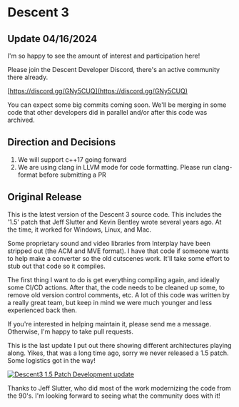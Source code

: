 # Descent 3

## Update 04/16/2024

I'm so happy to see the amount of interest and participation here! 

Please join the Descent Developer Discord, there's an active community there already. 

[https://discord.gg/GNy5CUQ](https://discord.gg/GNy5CUQ)

You can expect some big commits coming soon. We'll be merging in some code that other developers did in parallel and/or after this code was archived.

## Direction and Decisions

1. We will support c++17 going forward
2. We are using clang in LLVM mode for code formatting. Please run clang-format before submitting a PR
   

## Original Release
This is the latest version of the Descent 3 source code. This includes the '1.5' patch that Jeff Slutter and Kevin Bentley wrote several years ago. At the time, it worked for Windows, Linux, and Mac. 

Some proprietary sound and video libraries from Interplay have been stripped out (the ACM and MVE format). I have that code if someone wants to help make a converter so the old cutscenes work. It'll take some effort to stub out that code so it compiles. 

The first thing I want to do is get everything compiling again, and ideally some CI/CD actions. After that, the code needs to be cleaned up some, to remove old version control comments, etc. A lot of this code was written by a really great team, but keep in mind we were much younger and less experienced back then.

If you're interested in helping maintain it, please send me a message. Otherwise, I'm happy to take pull requests.

This is the last update I put out there showing different architectures playing along. Yikes, that was a long time ago, sorry we never released a 1.5 patch. Some logistics got in the way!

[![Descent3 1.5 Patch Development update](https://img.youtube.com/vi/oasEAoPHk7I/0.jpg)](https://www.youtube.com/watch?v=oasEAoPHk7I)

Thanks to Jeff Slutter, who did most of the work modernizing the code from the 90's. I'm looking forward to seeing what the community does with it!
